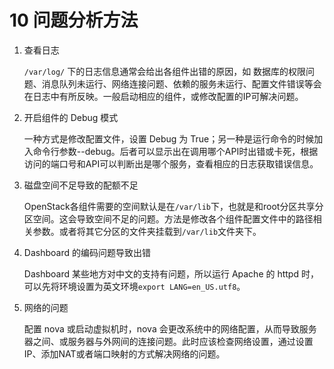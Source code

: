 # 10 问题分析方法

1. 查看日志

    `/var/log/` 下的日志信息通常会给出各组件出错的原因，如 数据库的权限问题、消息队列未运行、网络连接问题、依赖的服务未运行、配置文件错误等会在日志中有所反映。一般启动相应的组件，或修改配置的IP可解决问题。
    
2. 开启组件的 Debug 模式
    
    一种方式是修改配置文件，设置 Debug 为 True；另一种是运行命令的时候加入命令行参数--debug。后者可以显示出在调用哪个API时出错或卡死，根据访问的端口号和API可以判断出是哪个服务，查看相应的日志获取错误信息。
    
3. 磁盘空间不足导致的配额不足

    OpenStack各组件需要的空间默认是在`/var/lib`下，也就是和root分区共享分区空间。这会导致空间不足的问题。方法是修改各个组件配置文件中的路径相关参数。或者将其它分区的文件夹挂载到`/var/lib`文件夹下。
    
4. Dashboard 的编码问题导致出错
    
    Dashboard 某些地方对中文的支持有问题，所以运行 Apache 的 httpd 时，可以先将环境设置为英文环境`export LANG=en_US.utf8`。
    
5. 网络的问题

    配置 nova 或启动虚拟机时，nova 会更改系统中的网络配置，从而导致服务器之间、或服务器与外网间的连接问题。此时应该检查网络设置，通过设置IP、添加NAT或者端口映射的方式解决网络的问题。
